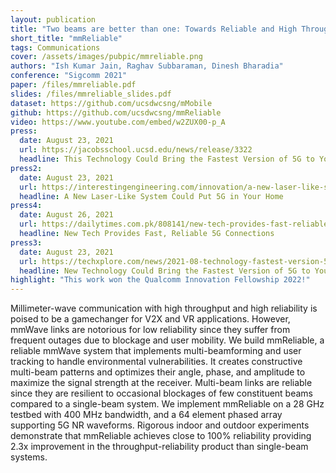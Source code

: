 ```yaml
---
layout: publication
title: "Two beams are better than one: Towards Reliable and High Throughput mmWave Links"
short_title: "mmReliable"
tags: Communications
cover: /assets/images/pubpic/mmreliable.png
authors: "Ish Kumar Jain, Raghav Subbaraman, Dinesh Bharadia"
conference: "Sigcomm 2021"
paper: /files/mmreliable.pdf
slides: /files/mmreliable_slides.pdf
dataset: https://github.com/ucsdwcsng/mMobile
github: https://github.com/ucsdwcsng/mmReliable
video: https://www.youtube.com/embed/w2ZUX00-p_A
press:
  date: August 23, 2021
  url: https://jacobsschool.ucsd.edu/news/release/3322
  headline: This Technology Could Bring the Fastest Version of 5G to Your Home and Workplace
press2:
  date: August 23, 2021
  url: https://interestingengineering.com/innovation/a-new-laser-like-system-could-put-5g-in-your-home
  headline: A New Laser-Like System Could Put 5G in Your Home
press4:
  date: August 26, 2021
  url: https://dailytimes.com.pk/808141/new-tech-provides-fast-reliable-5g-connections/
  headline: New Tech Provides Fast, Reliable 5G Connections
press3:
  date: August 23, 2021
  url: https://techxplore.com/news/2021-08-technology-fastest-version-5g-home.html
  headline: New Technology Could Bring the Fastest Version of 5G to Your Home and Workplace
highlight: "This work won the Qualcomm Innovation Fellowship 2022!"
---
```


Millimeter-wave communication with high throughput and high reliability is poised to be a gamechanger for V2X and VR applications. However, mmWave links are notorious for low reliability since they suffer from frequent outages due to blockage and user mobility. We build mmReliable, a reliable mmWave system that implements multi-beamforming and user tracking to handle environmental vulnerabilities. It creates constructive multi-beam patterns and optimizes their angle, phase, and amplitude to maximize the signal strength at the receiver. Multi-beam links are reliable since they are resilient to occasional blockages of few constituent beams compared to a single-beam system. We implement mmReliable on a 28 GHz testbed with 400 MHz bandwidth, and a 64 element phased array supporting 5G NR waveforms. Rigorous indoor and outdoor experiments demonstrate that mmReliable achieves close to 100% reliability providing 2.3x improvement in the throughput-reliability product than single-beam systems.